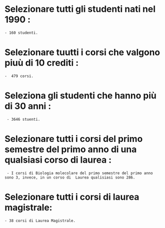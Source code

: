 

# Selezionare tutti gli studenti nati nel 1990 : 
    - 160 studenti.

# Selezionare tuutti i corsi che valgono piuù di 10 crediti :
    -  479 corsi.

# Seleziona gli studenti che hanno più di 30 anni : 
     - 3646 stuenti.
    
 # Selezionare tutti i corsi del primo semestre del primo anno di una qualsiasi corso di laurea :
     - I corsi di Biologia molecolare del primo semestre del primo anno  sono 3, invece, in un corso di  Laurea qualisiasi sono 286.

# Selezionare tutti i corsi di laurea magistrale:
    - 38 corsi di Laurea Magistrale.